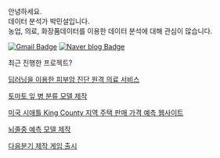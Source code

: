 
안녕하세요. <br> 데이터 분석가 박민설입니다. <br> 농업, 의료, 화장품데이터를 이용한 데이터 분석에 대해 관심이 많습니다. 


[![Gmail Badge](https://img.shields.io/badge/Gmail-d14836?style=flat-square&logo=Gmail&logoColor=white&link=mailto:pyi3316@gmail.com)](mailto:pyi3316@gmail.com)
[![Naver blog Badge](https://img.shields.io/badge/-Naver%20blog-brightgreen?style=flat-square&logo=Naver&logoColor=white&link=https://blog.naver.com/pyi3316)]( https://blog.naver.com/pyi3316)


최근 진행한 프로젝트?

[딥러닝을 이용한 피부암 진단 원격 의료 서비스](https://github.com/yoon0309/Remote_healthcare_service_for_skin_cancer_diagnosis_using_deep_learning)

[토마토 잎 병 분류 모델 제작](https://github.com/yoon0309/Development_of_a_classification_model_for_analyzing_tomato_leaf_diseases.git)

[미국 시애틀 King County 지역 주택 판매 가격 예측 웹사이트](https://github.com/yoon0309/house_price_prediction_webapp)

[뇌졸중 예측 모델 제작](https://github.com/yoon0309/Development_of_a_stroke_prediction_model.git)

[다음분기 제작 게임 출시](https://github.com/yoon0309/Next_quarter_game_release.git)

